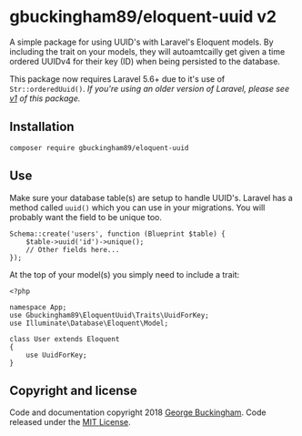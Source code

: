 # gbuckingham89/eloquent-uuid v2

A simple package for using UUID's with Laravel's Eloquent models. By including the trait on your models, they will autoamtcailly get given a time ordered UUIDv4 for their key (ID) when being persisted to the database.

This package now requires Laravel 5.6+ due to it's use of `Str::orderedUuid()`. *If you're using an older version of Laravel, please see [v1](https://github.com/gbuckingham89/eloquent-uuid/tree/1.0.1) of this package.*

## Installation

	composer require gbuckingham89/eloquent-uuid

## Use

Make sure your database table(s) are setup to handle UUID's. Laravel has a  method called `uuid()` which you can use in your migrations. You will probably want the field to be unique too.

    Schema::create('users', function (Blueprint $table) {
        $table->uuid('id')->unique();
        // Other fields here...
    });

At the top of your model(s) you simply need to include a trait:

    <?php

    namespace App;
    use Gbuckingham89\EloquentUuid\Traits\UuidForKey;
    use Illuminate\Database\Eloquent\Model;

    class User extends Eloquent
    {
        use UuidForKey;
    }

## Copyright and license

Code and documentation copyright 2018 [George Buckingham](https://www.georgebuckingham.com). Code released under the [MIT License](https://github.com/gbuckingham89/eloquent-uuid/blob/master/LICENSE).